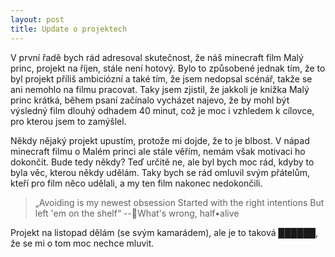 ```yaml
---
layout: post
title: Update o projektech
---
```


V první řadě bych rád adresoval skutečnost, že náš minecraft film Malý princ, projekt na říjen, stále není hotový. Bylo to způsobené jednak tím, že to byl projekt příliš 
ambiciózní a také tím, že jsem nedopsal scénář, takže se ani nemohlo na filmu pracovat. Taky jsem zjistil, že jakkoli je knížka Malý princ krátká, během psaní začínalo vycházet najevo, že by mohl být výsledný film dlouhý odhadem 40 minut, což je moc i vzhledem k cílovce, pro kterou jsem to zamýšlel.

Někdy nějaký projekt upustím, protože mi dojde, že to je blbost. V nápad minecraft filmu o Malém princi ale stále věřím, nemám však motivaci ho dokončit. Bude tedy někdy? Teď určitě ne, ale byl bych moc rád, kdyby to byla věc, kterou někdy udělám. Taky bych se rád omluvil svým přátelům, kteří pro film něco udělali, a my ten film nakonec nedokončili.

> „Avoiding is my newest obsession
> Started with the right intentions
> But left 'em on the shelf“
> --🎵What's wrong, half•alive

Projekt na listopad dělám (se svým kamarádem), ale je to taková ██████, že se mi o tom moc nechce mluvit.
